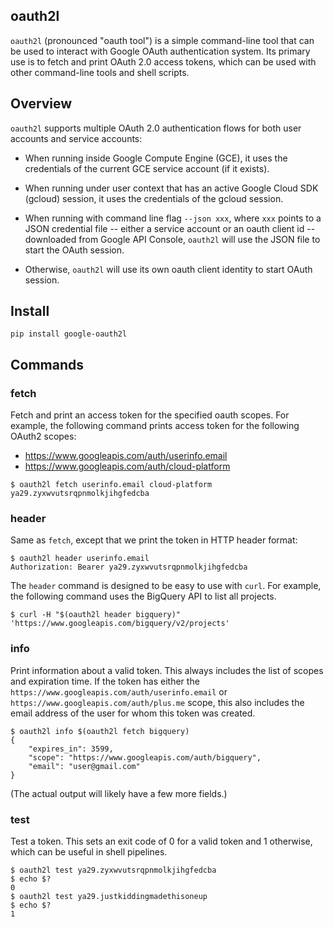 oauth2l
-------

`oauth2l` (pronounced "oauth tool") is a simple command-line tool that can be
used to interact with Google OAuth authentication system. Its primary use is
to fetch and print OAuth 2.0 access tokens, which can be used with other
command-line tools and shell scripts.

## Overview

`oauth2l` supports multiple OAuth 2.0 authentication flows for both user
accounts and service accounts:

* When running inside Google Compute Engine (GCE), it uses the credentials of
the current GCE service account (if it exists).

* When running under user context that has an active Google Cloud SDK (gcloud)
session, it uses the credentials of the gcloud session.

* When running with command line flag `--json xxx`, where `xxx` points to a
JSON credential file -- either a service account or an oauth client id --
downloaded from Google API Console, `oauth2l` will use the JSON file to start
the OAuth session.

* Otherwise, `oauth2l` will use its own oauth client identity to start OAuth
session.

## Install

    pip install google-oauth2l

## Commands

### fetch

Fetch and print an access token for the specified oauth scopes. For example,
the following command prints access token for the following OAuth2 scopes:

* https://www.googleapis.com/auth/userinfo.email
* https://www.googleapis.com/auth/cloud-platform

```
$ oauth2l fetch userinfo.email cloud-platform
ya29.zyxwvutsrqpnmolkjihgfedcba
```

### header

Same as `fetch`, except that we print the token in HTTP header format:

```
$ oauth2l header userinfo.email
Authorization: Bearer ya29.zyxwvutsrqpnmolkjihgfedcba
```

The `header` command is designed to be easy to use with `curl`. For example,
the following command uses the BigQuery API to list all projects.

```
$ curl -H "$(oauth2l header bigquery)" 'https://www.googleapis.com/bigquery/v2/projects'
```

### info

Print information about a valid token. This always includes the list of scopes
and expiration time. If the token has either the
`https://www.googleapis.com/auth/userinfo.email` or
`https://www.googleapis.com/auth/plus.me` scope, this also includes the email
address of the user for whom this token was created.

```
$ oauth2l info $(oauth2l fetch bigquery)
{
    "expires_in": 3599,
    "scope": "https://www.googleapis.com/auth/bigquery",
    "email": "user@gmail.com"
}
```

(The actual output will likely have a few more fields.)

### test

Test a token. This sets an exit code of 0 for a valid token and 1 otherwise,
which can be useful in shell pipelines.

```
$ oauth2l test ya29.zyxwvutsrqpnmolkjihgfedcba
$ echo $?
0
$ oauth2l test ya29.justkiddingmadethisoneup
$ echo $?
1
```
